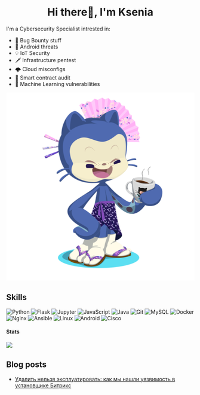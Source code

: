 <h1 align="center">Hi there👋, I'm Ksenia</h1>

I'm a Cybersecurity Specialist intrested in:

- 🐞 Bug Bounty stuff
- 📱 Android threats
- 💡 IoT Security
- 🗡️ Infrastructure pentest
- 🌩️ Cloud misconfigs
- 🔗 Smart contract audit
- 🤖 Machine Learning vulnerabilities

<p align="left"> <img src="octocat.png"></p>

## Skills

![Python](https://img.shields.io/badge/Python%20-%2314354C.svg?style=for-the-badge&logo=python&logoColor=white) ![Flask](https://img.shields.io/badge/Flask-000000?style=for-the-badge&logo=flask&logoColor=white) ![Jupyter](https://img.shields.io/badge/Jupyter-F37626.svg?&style=for-the-badge&logo=Jupyter&logoColor=white) ![JavaScript](https://img.shields.io/badge/JavaScript%20-%23F7DF1E.svg?style=for-the-badge&logo=javascript&logoColor=black) ![Java](https://img.shields.io/badge/java-%23ED8B00.svg?style=for-the-badge&logo=openjdk&logoColor=white) ![Git](https://img.shields.io/badge/git-%23F05033.svg?style=for-the-badge&logo=git&logoColor=white) ![MySQL](https://img.shields.io/badge/mysql-4479A1.svg?style=for-the-badge&logo=mysql&logoColor=white) ![Docker](https://img.shields.io/badge/docker-%230db7ed.svg?style=for-the-badge&logo=docker&logoColor=white) ![Nginx](https://img.shields.io/badge/nginx-%23009639.svg?style=for-the-badge&logo=nginx&logoColor=white) ![Ansible](https://img.shields.io/badge/ansible-%231A1918.svg?style=for-the-badge&logo=ansible&logoColor=white) ![Linux](https://img.shields.io/badge/Linux-FCC624?style=for-the-badge&logo=linux&logoColor=black) ![Android](https://img.shields.io/badge/Android-3DDC84?style=for-the-badge&logo=android&logoColor=white) ![Cisco](https://img.shields.io/badge/cisco-%23049fd9.svg?style=for-the-badge&logo=cisco&logoColor=black)

#### Stats

<img src="https://github-readme-stats.vercel.app/api/top-langs?username=man3kin3ko&show_icons=true&theme=transparent&layout=compact&line_height=20">

## Blog posts

- [Удалить нельзя эксплуатировать: как мы нашли уязвимость в установщике Битрикс](https://habr.com/ru/companies/deiteriylab/articles/806285/)
